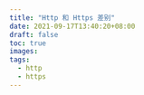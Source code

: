 ```yaml
---
title: "Http 和 Https 差别"
date: 2021-09-17T13:40:20+08:00
draft: false
toc: true
images:
tags: 
  - http
  - https
---
```


